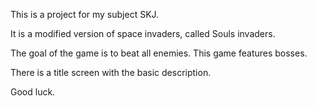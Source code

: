 This is a project for my subject SKJ.

It is a modified version of space invaders, called Souls invaders.

The goal of the game is to beat all enemies. This game features bosses.

There is a title screen with the basic description.

Good luck.